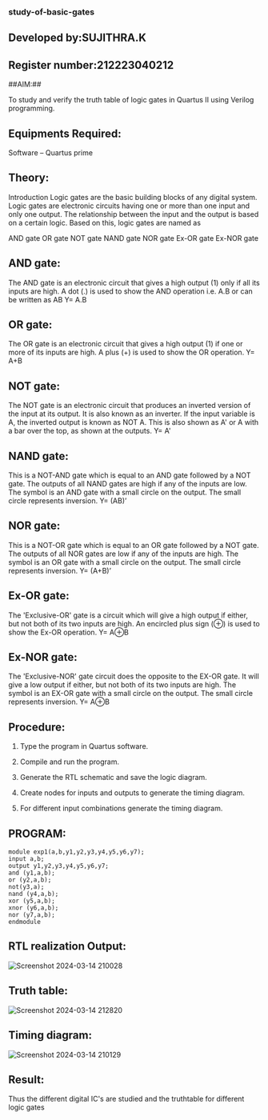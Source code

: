 ### study-of-basic-gates
## Developed by:SUJITHRA.K
## Register number:212223040212

##AIM:##

To study and verify the truth table of logic gates in Quartus II using Verilog programming.

## Equipments Required:

Software – Quartus prime 

## Theory:

Introduction Logic gates are the basic building blocks of any digital system. Logic gates are electronic circuits having one or more than one input and only one output. The relationship between the input and the output is based on a certain logic. Based on this, logic gates are named as

AND gate OR gate NOT gate NAND gate NOR gate Ex-OR gate Ex-NOR gate

## AND gate:

The AND gate is an electronic circuit that gives a high output (1) only if all its inputs are high. A dot (.) is used to show the AND operation i.e. A.B or can be written as AB
Y= A.B

## OR gate:

The OR gate is an electronic circuit that gives a high output (1) if one or more of its inputs are high. A plus (+) is used to show the OR operation.
Y= A+B

## NOT gate:

The NOT gate is an electronic circuit that produces an inverted version of the input at its output. It is also known as an inverter. If the input variable is A, the inverted output is known as NOT A. This is also shown as A' or A with a bar over the top, as shown at the outputs.
Y= A'

## NAND gate:

This is a NOT-AND gate which is equal to an AND gate followed by a NOT gate. The outputs of all NAND gates are high if any of the inputs are low. The symbol is an AND gate with a small circle on the output. The small circle represents inversion.
Y= (AB)’

## NOR gate:

This is a NOT-OR gate which is equal to an OR gate followed by a NOT gate. The outputs of all NOR gates are low if any of the inputs are high. The symbol is an OR gate with a small circle on the output. The small circle represents inversion.
Y= (A+B)’

## Ex-OR gate:

The 'Exclusive-OR' gate is a circuit which will give a high output if either, but not both of its two inputs are high. An encircled plus sign (⊕) is used to show the Ex-OR operation.
Y= A⊕B

## Ex-NOR gate:

The 'Exclusive-NOR' gate circuit does the opposite to the EX-OR gate. It will give a low output if either, but not both of its two inputs are high. The symbol is an EX-OR gate with a small circle on the output. The small circle represents inversion.
Y= A⊕B

## Procedure:

1.	Type the program in Quartus software.

2.	Compile and run the program.

3.	Generate the RTL schematic and save the logic diagram.

4.	Create nodes for inputs and outputs to generate the timing diagram.

5.	For different input combinations generate the timing diagram.


## PROGRAM:
```
module exp1(a,b,y1,y2,y3,y4,y5,y6,y7);
input a,b;
output y1,y2,y3,y4,y5,y6,y7;
and (y1,a,b);
or (y2,a,b);
not(y3,a);
nand (y4,a,b);
xor (y5,a,b);
xnor (y6,a,b);
nor (y7,a,b);
endmodule

```
## RTL realization Output:
![Screenshot 2024-03-14 210028](https://github.com/Suji-90/study-of-basic-gates/assets/150884148/c0f9be90-028f-4cf2-ab7a-3d8dc073ca23)

## Truth table:
![Screenshot 2024-03-14 212820](https://github.com/Suji-90/study-of-basic-gates/assets/150884148/9a7f1088-0d46-41a6-ad38-4c9ab9d3deb7)


## Timing diagram:
![Screenshot 2024-03-14 210129](https://github.com/Suji-90/study-of-basic-gates/assets/150884148/bcb8c9e7-ec90-48b5-97c9-d9f253e52fdb)


## Result:
Thus the different digital IC's are studied and the truthtable for different logic gates 


